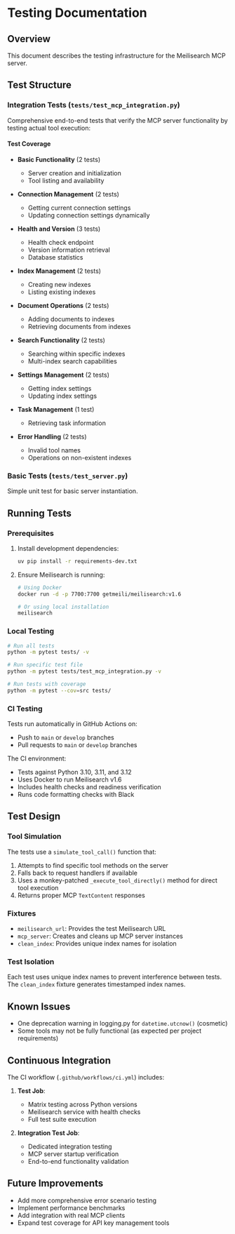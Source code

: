 # Testing Documentation

## Overview

This document describes the testing infrastructure for the Meilisearch MCP server.

## Test Structure

### Integration Tests (`tests/test_mcp_integration.py`)

Comprehensive end-to-end tests that verify the MCP server functionality by testing actual tool execution:

#### Test Coverage

- **Basic Functionality** (2 tests)
  - Server creation and initialization
  - Tool listing and availability

- **Connection Management** (2 tests)
  - Getting current connection settings
  - Updating connection settings dynamically

- **Health and Version** (3 tests)
  - Health check endpoint
  - Version information retrieval
  - Database statistics

- **Index Management** (2 tests)
  - Creating new indexes
  - Listing existing indexes

- **Document Operations** (2 tests)
  - Adding documents to indexes
  - Retrieving documents from indexes

- **Search Functionality** (2 tests)
  - Searching within specific indexes
  - Multi-index search capabilities

- **Settings Management** (2 tests)
  - Getting index settings
  - Updating index settings

- **Task Management** (1 test)
  - Retrieving task information

- **Error Handling** (2 tests)
  - Invalid tool names
  - Operations on non-existent indexes

### Basic Tests (`tests/test_server.py`)

Simple unit test for basic server instantiation.

## Running Tests

### Prerequisites

1. Install development dependencies:
   ```bash
   uv pip install -r requirements-dev.txt
   ```

2. Ensure Meilisearch is running:
   ```bash
   # Using Docker
   docker run -d -p 7700:7700 getmeili/meilisearch:v1.6
   
   # Or using local installation
   meilisearch
   ```

### Local Testing

```bash
# Run all tests
python -m pytest tests/ -v

# Run specific test file
python -m pytest tests/test_mcp_integration.py -v

# Run tests with coverage
python -m pytest --cov=src tests/
```

### CI Testing

Tests run automatically in GitHub Actions on:
- Push to `main` or `develop` branches
- Pull requests to `main` or `develop` branches

The CI environment:
- Tests against Python 3.10, 3.11, and 3.12
- Uses Docker to run Meilisearch v1.6
- Includes health checks and readiness verification
- Runs code formatting checks with Black

## Test Design

### Tool Simulation

The tests use a `simulate_tool_call()` function that:
1. Attempts to find specific tool methods on the server
2. Falls back to request handlers if available
3. Uses a monkey-patched `_execute_tool_directly()` method for direct tool execution
4. Returns proper MCP `TextContent` responses

### Fixtures

- `meilisearch_url`: Provides the test Meilisearch URL
- `mcp_server`: Creates and cleans up MCP server instances
- `clean_index`: Provides unique index names for isolation

### Test Isolation

Each test uses unique index names to prevent interference between tests.
The `clean_index` fixture generates timestamped index names.

## Known Issues

- One deprecation warning in logging.py for `datetime.utcnow()` (cosmetic)
- Some tools may not be fully functional (as expected per project requirements)

## Continuous Integration

The CI workflow (`.github/workflows/ci.yml`) includes:

1. **Test Job**: 
   - Matrix testing across Python versions
   - Meilisearch service with health checks
   - Full test suite execution

2. **Integration Test Job**:
   - Dedicated integration testing
   - MCP server startup verification
   - End-to-end functionality validation

## Future Improvements

- Add more comprehensive error scenario testing
- Implement performance benchmarks
- Add integration with real MCP clients
- Expand test coverage for API key management tools